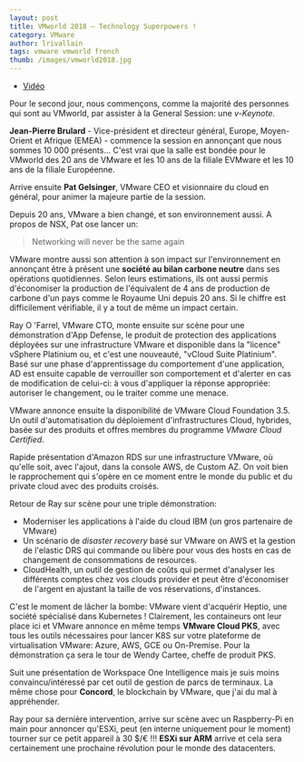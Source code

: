 ```yaml
---
layout: post
title: VMworld 2018 – Technology Superpowers !
category: VMware
author: lrivallain
tags: vmware vmworld french
thumb: /images/vmworld2018.jpg
---
```


* [Vidéo](https://videos.vmworld.com/global/2018/videoplayer/26843)

Pour le second jour, nous commençons, comme la majorité des personnes qui sont au VMworld, par assister à la General Session: une *v-Keynote*.

**Jean-Pierre Brulard** - Vice-président et directeur général, Europe, Moyen-Orient et Afrique (EMEA) -  commence la session en annonçant que nous sommes 10 000 présents… C'est vrai que la salle est bondée pour le VMworld des 20 ans de VMware et les 10 ans de la filiale EVMware et les 10 ans de la filiale Européenne.

Arrive ensuite **Pat Gelsinger**, VMware CEO et visionnaire du cloud en général, pour animer la majeure partie de la session.

Depuis 20 ans, VMware a bien changé, et son environnement aussi. A propos de NSX, Pat ose lancer un:

> Networking will never be the same again

VMware montre aussi son attention à son impact sur l'environnement en annonçant être à présent une **société au bilan carbone neutre** dans ses opérations quotidiennes. Selon leurs estimations, ils ont aussi permis d'économiser la production de l'équivalent de 4 ans de production de carbone d'un pays comme le Royaume Uni depuis 20 ans. Si le chiffre est difficilement vérifiable, il y a tout de même un impact certain.

Ray O 'Farrel,  VMware CTO, monte ensuite sur scène pour une démonstration d'App Defense, le produit de protection des applications déployées sur une infrastructure VMware et disponible dans la "licence" vSphere Platinium ou, et c'est une nouveauté, "vCloud Suite Platinium". Basé sur une phase d'apprentissage du comportement d'une application, AD est ensuite capable de verrouiller son comportement et d'alerter en cas de modification de celui-ci: à vous d'appliquer la réponse appropriée: autoriser le changement, ou le traiter comme une menace.

VMware annonce ensuite la disponibilité de VMware Cloud Foundation 3.5. Un outil d'automatisation du déploiement d'infrastructures Cloud, hybrides, basée sur des produits et offres membres du programme *VMware Cloud Certified*.

Rapide présentation d'Amazon RDS sur une infrastructure VMware, où qu'elle soit, avec l'ajout, dans la console AWS, de Custom  AZ. On voit bien le rapprochement qui s'opère en ce moment entre le monde du public et du private cloud avec des produits croisés.

Retour de Ray sur scène pour une triple démonstration:

* Moderniser les applications à l'aide du cloud IBM (un gros partenaire de VMware)
* Un scénario de *disaster recovery* basé sur VMware on AWS et la gestion de l'elastic DRS qui commande ou libère pour vous des hosts en cas de changement de consommations de resources.
* CloudHealth, un outil de gestion de coûts qui permet d'analyser les différents comptes chez vos clouds provider et peut être d'économiser de l'argent en ajustant la taille de vos réservations, d'instances.

C'est le moment de lâcher la bombe: VMware vient d'acquérir Heptio, une société spécialisé dans Kubernetes ! Clairement, les containeurs ont leur place ici et VMware annonce en même temps **VMware Cloud PKS**, avec tous les outils nécessaires pour lancer K8S sur votre plateforme de virtualisation VMware: Azure, AWS, GCE ou On-Premise. Pour la démonstration ça sera le tour de Wendy Cartee, cheffe de produit PKS.

Suit une présentation de Workspace One Intelligence mais je suis moins convaincu/intéressé par cet outil de gestion de parcs de terminaux. La même chose pour **Concord**, le blockchain by VMware, que j'ai du mal à appréhender.

Ray pour sa dernière intervention, arrive sur scène avec un Raspberry-Pi en main pour annoncer qu'ESXi, peut (en interne uniquement pour le moment) tourner sur ce petit appareil à 30 $/€ !!! **ESXi sur ARM** arrive et cela sera certainement une prochaine révolution pour le monde des datacenters.